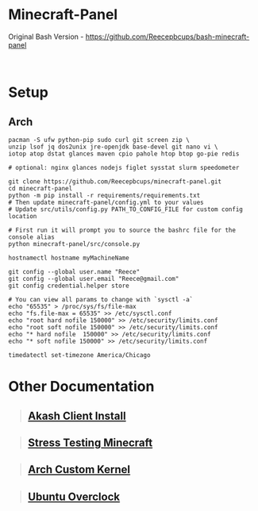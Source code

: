 # Minecraft-Panel
Original Bash Version - https://github.com/Reecepbcups/bash-minecraft-panel

<br/>

# Setup
## Arch
```
pacman -S ufw python-pip sudo curl git screen zip \
unzip lsof jq dos2unix jre-openjdk base-devel git nano vi \
iotop atop dstat glances maven cpio pahole htop btop go-pie redis

# optional: nginx glances nodejs figlet sysstat slurm speedometer

git clone https://github.com/Reecepbcups/minecraft-panel.git
cd minecraft-panel
python -m pip install -r requirements/requirements.txt
# Then update minecraft-panel/config.yml to your values
# Update src/utils/config.py PATH_TO_CONFIG_FILE for custom config location

# First run it will prompt you to source the bashrc file for the console alias
python minecraft-panel/src/console.py

hostnamectl hostname myMachineName

git config --global user.name "Reece"
git config --global user.email "Reece@gmail.com"
git config credential.helper store

# You can view all params to change with `sysctl -a`
echo "65535" > /proc/sys/fs/file-max
echo "fs.file-max = 65535" >> /etc/sysctl.conf
echo "root hard nofile 150000" >> /etc/security/limits.conf
echo "root soft nofile 150000" >> /etc/security/limits.conf
echo "* hard nofile  150000" >> /etc/security/limits.conf
echo "* soft nofile 150000" >> /etc/security/limits.conf

timedatectl set-timezone America/Chicago
```

# Other Documentation

> ## [Akash Client Install](Docs/AKASH_CLIENT_INSTALL.md)

> ## [Stress Testing Minecraft](Docs/STRESS_TEST_MC.md)

> ## [Arch Custom Kernel](Docs/ARCH_CUSTOM_KERNEL.md)

> ## [Ubuntu Overclock](Docs/OVERCLOCKING.md)
